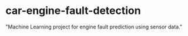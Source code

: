 # car-engine-fault-detection
"Machine Learning project for engine fault prediction using sensor data."
